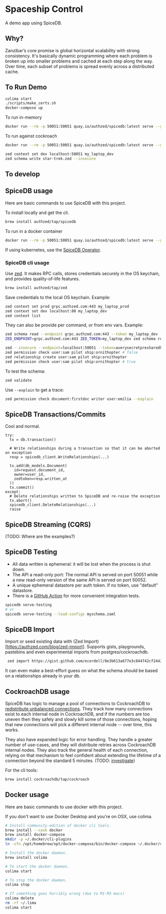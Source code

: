 # Spaceship Control

A demo app using SpiceDB.

## Why?

Zanzibar’s core promise is global horizontal scalability with strong consistency. It's basically dynamic programming where each problem is broken up into smaller problems and cached at each step along the way. Over time, each subset of problems is spread evenly across a distributed cache.

## To Run Demo

```bash
colima start
./scripts/make_certs.sh
docker-compose up
```

To run in-memory

```zsh
docker run --rm -p 50051:50051 quay.io/authzed/spicedb:latest serve --grpc-preshared-key "my_laptop_dev"
```

To run against cockroach

```zsh
docker run --rm -p 50051:50051 quay.io/authzed/spicedb:latest serve --grpc-preshared-key "my_laptop_dev" --datastore-engine=cockroachdb --datastore-conn-uri="postgres://root:secret@localhost:8080/spicedb?sslmode=disable"
```

```zsh
zed context set dev localhost:50051 my_laptop_dev
zed schema write star-trek.zed --insecure
```

## To develop

## SpiceDB usage

Here are basic commands to use SpiceDB with this project.

To install locally and get the cli.

```zsh
brew install authzed/tap/spicedb
```

To run in a docker container

```zsh
docker run --rm -p 50051:50051 quay.io/authzed/spicedb:latest serve --grpc-preshared-key "my_laptop_dev"
```

If using kubernetes, use the [SpiceDB Operator](https://github.com/authzed/spicedb-operator).

### SpiceDB cli usage

Use [zed](https://github.com/authzed/zed). It makes RPC calls, stores credentials securely in the OS keychain, and provides quality-of-life features.

```zsh
brew install authzed/tap/zed
```

Save credentials to the local OS keychain. Example:

```zsh
zed context set prod grpc.authzed.com:443 my_laptop_prod
zed context set dev localhost:80 my_laptop_dev
zed context list
```

They can also be provide per command, or from env vars. Example:

```zsh
zed schema read --endpoint grpc.authzed.com:443 --token my_laptop_dev
ZED_ENDPOINT=grpc.authzed.com:443 ZED_TOKEN=my_laptop_dev zed schema read
```

```zsh
zed --insecure --endpoint=localhost:50051 --token=averysecretpresharedkey schema read
zed permission check user:sam pilot ship:ornithopter # false
zed relationship create user:sam pilot ship:ornithopter
zed permission check user:sam pilot ship:ornithopter # true
```

To test the schema:

```zsh
zed validate
```

Use `--explain` to get a trace:

```zsh
zed permission check document:firstdoc writer user:emilia --explain
```

## SpiceDB Transactions/Commits

Cool and normal.

```
try:
  tx = db.transaction()

  # Write relationships during a transaction so that it can be aborted on exception
  resp = spicedb_client.WriteRelationships(...)

  tx.add(db_models.Document(
    id=request.document_id,
    owner=user_id,
    zedtoken=resp.written_at
  ))
  tx.commit()
except:
  # Delete relationships written to SpiceDB and re-raise the exception
  tx.abort()
  spicedb_client.DeleteRelationships(...)
  raise
```

## SpiceDB Streaming (CQRS)

(TODO: Where are the examples?)

## SpiceDB Testing

- All data written is ephemeral: it will be lost when the process is shut down.
- The API a read-only port: The normal API is served on port 50051 while a new read-only version of the same API is served on port 50052.
- A unique ephemeral datastore per auth token. If no token, use "default" datastore.
- There is a [GitHub Action](https://github.com/authzed/action-spicedb) for more convenient integration tests.

```zsh
spicedb serve-testing
# or
spicedb serve-testing --load-configs myschema.zaml
```

## SpiceDB Import

Import or seed existing data with (Zed Import)[https://authzed.com/blog/zed-import]. Supports gists, playgrounds, pastebins and even experimental imports from postgres/cockroachdb.

```zsh
 zed import https://gist.github.com/ecordell/8e3b613a677e3c844742cf24421c08b6
```

It can even make a best-effort guess on what the schema should be based on a relationships already in your db.

## CockroachDB usage

SpiceDB has logic to manage a pool of connections to CockroachDB to [redistribute unbalanced connections](https://authzed.com/blog/maximizing-cockroachdb-performance). They track how many connections exist to each internal node in CockroachDB, and if the numbers are too uneven then they safely and slowly kill some of those connections, hoping that new connections will pick a different internal node -- over time, this works.

They also have expanded logic for error handling. They handle a greater number of use-cases, and they will distribute retries across CockroachDB internal nodes. They also track the general health of each connection, relying on that mechanism to feel confident about extending the lifetime of a connection beyond the standard 5 minutes. (TODO: [investigate](https://github.com/authzed/crdbpool))

For the cli tools:

```zsh
brew install cockroachdb/tap/cockroach
```

## Docker usage

Here are basic commands to use docker with this project.

If you don't want to use Docker Desktop and you're on OSX, use colima.

```zsh
# Install community-edition of docker cli tools.
brew install --cask docker
brew install docker-compose
mkdir -p ~/.docker/cli-plugins
ln -sfn /opt/homebrew/opt/docker-compose/bin/docker-compose ~/.docker/cli-plugins/docker-compose

# Install the docker daemon.
brew install colima

# To start the docker daemon.
colima start

# To stop the docker daemon.
colima stop

# If something goes horribly wrong (due to M1-M3 macs)
colima delete
rm -rf ~/.lima
colima start
```
